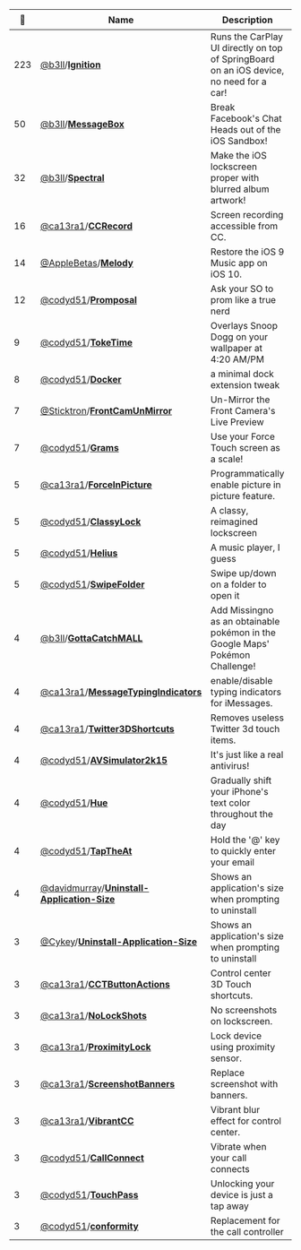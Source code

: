 |:star2: | Name | Description | 🌍|
|---|---|---|---|
|223|[@b3ll](https://github.com/b3ll)/[**Ignition**](https://github.com/b3ll/Ignition)|Runs the CarPlay UI directly on top of SpringBoard on an iOS device, no need for a car!||
|50|[@b3ll](https://github.com/b3ll)/[**MessageBox**](https://github.com/b3ll/MessageBox)|Break Facebook's Chat Heads out of the iOS Sandbox!||
|32|[@b3ll](https://github.com/b3ll)/[**Spectral**](https://github.com/b3ll/Spectral)|Make the iOS lockscreen proper with blurred album artwork!||
|16|[@ca13ra1](https://github.com/ca13ra1)/[**CCRecord**](https://github.com/ca13ra1/CCRecord)|Screen recording accessible from CC.||
|14|[@AppleBetas](https://github.com/AppleBetas)/[**Melody**](https://github.com/AppleBetas/Melody)|Restore the iOS 9 Music app on iOS 10.|[:arrow_upper_right:](https://repo.applebetas.co/depiction/co.dynastic.ios.tweak.melody/)|
|12|[@codyd51](https://github.com/codyd51)/[**Promposal**](https://github.com/codyd51/Promposal)|Ask your SO to prom like a true nerd||
|9|[@codyd51](https://github.com/codyd51)/[**TokeTime**](https://github.com/codyd51/TokeTime)|Overlays Snoop Dogg on your wallpaper at 4:20 AM/PM||
|8|[@codyd51](https://github.com/codyd51)/[**Docker**](https://github.com/codyd51/Docker)|a minimal dock extension tweak||
|7|[@Sticktron](https://github.com/Sticktron)/[**FrontCamUnMirror**](https://github.com/Sticktron/FrontCamUnMirror)|Un-Mirror the Front Camera's Live Preview||
|7|[@codyd51](https://github.com/codyd51)/[**Grams**](https://github.com/codyd51/Grams)|Use your Force Touch screen as a scale!||
|5|[@ca13ra1](https://github.com/ca13ra1)/[**ForceInPicture**](https://github.com/ca13ra1/ForceInPicture)|Programmatically enable picture in picture feature.||
|5|[@codyd51](https://github.com/codyd51)/[**ClassyLock**](https://github.com/codyd51/ClassyLock)|A classy, reimagined lockscreen||
|5|[@codyd51](https://github.com/codyd51)/[**Helius**](https://github.com/codyd51/Helius)|A music player, I guess||
|5|[@codyd51](https://github.com/codyd51)/[**SwipeFolder**](https://github.com/codyd51/SwipeFolder)|Swipe up/down on a folder to open it||
|4|[@b3ll](https://github.com/b3ll)/[**GottaCatchMALL**](https://github.com/b3ll/GottaCatchMALL)|Add Missingno as an obtainable pokémon in the Google Maps' Pokémon Challenge!||
|4|[@ca13ra1](https://github.com/ca13ra1)/[**MessageTypingIndicators**](https://github.com/ca13ra1/MessageTypingIndicators)|enable/disable typing indicators for iMessages.||
|4|[@ca13ra1](https://github.com/ca13ra1)/[**Twitter3DShortcuts**](https://github.com/ca13ra1/Twitter3DShortcuts)|Removes useless Twitter 3d touch items.||
|4|[@codyd51](https://github.com/codyd51)/[**AVSimulator2k15**](https://github.com/codyd51/AVSimulator2k15)|It's just like a real antivirus!||
|4|[@codyd51](https://github.com/codyd51)/[**Hue**](https://github.com/codyd51/Hue)|Gradually shift your iPhone's text color throughout the day||
|4|[@codyd51](https://github.com/codyd51)/[**TapTheAt**](https://github.com/codyd51/TapTheAt)|Hold the '@' key to quickly enter your email||
|4|[@davidmurray](https://github.com/davidmurray)/[**Uninstall-Application-Size**](https://github.com/davidmurray/Uninstall-Application-Size)|Shows an application's size when prompting to uninstall||
|3|[@Cykey](https://github.com/Cykey)/[**Uninstall-Application-Size**](https://github.com/Cykey/Uninstall-Application-Size)|Shows an application's size when prompting to uninstall||
|3|[@ca13ra1](https://github.com/ca13ra1)/[**CCTButtonActions**](https://github.com/ca13ra1/CCTButtonActions)|Control center 3D Touch shortcuts.||
|3|[@ca13ra1](https://github.com/ca13ra1)/[**NoLockShots**](https://github.com/ca13ra1/NoLockShots)|No screenshots on lockscreen.||
|3|[@ca13ra1](https://github.com/ca13ra1)/[**ProximityLock**](https://github.com/ca13ra1/ProximityLock)|Lock device using proximity sensor.||
|3|[@ca13ra1](https://github.com/ca13ra1)/[**ScreenshotBanners**](https://github.com/ca13ra1/ScreenshotBanners)|Replace screenshot with banners.||
|3|[@ca13ra1](https://github.com/ca13ra1)/[**VibrantCC**](https://github.com/ca13ra1/VibrantCC)|Vibrant blur effect for control center.||
|3|[@codyd51](https://github.com/codyd51)/[**CallConnect**](https://github.com/codyd51/CallConnect)|Vibrate when your call connects||
|3|[@codyd51](https://github.com/codyd51)/[**TouchPass**](https://github.com/codyd51/TouchPass)|Unlocking your device is just a tap away||
|3|[@codyd51](https://github.com/codyd51)/[**conformity**](https://github.com/codyd51/conformity)|Replacement for the call controller||

